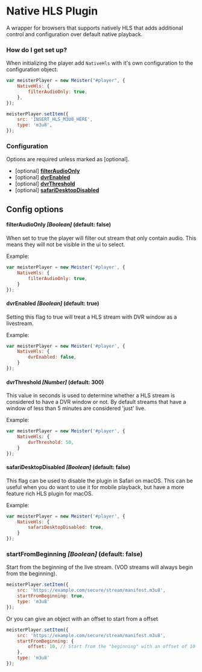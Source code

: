 # Native HLS Plugin #

A wrapper for browsers that supports natively HLS that adds additional control and configuration over default native playback.

### How do I get set up? ###

When initializing the player add `NativeHls` with it's own configuration to the configuration object.

``` JavaScript
var meisterPlayer = new Meister("#player", {
    NativeHls: {
        filterAudioOnly: true,
    },
});

meisterPlayer.setItem({
    src: 'INSERT_HLS_M3U8_HERE',
    type: 'm3u8',
});
```

### Configuration ###

Options are required unless marked as [optional].

* [optional] [**filterAudioOnly**](#filteraudioonly-boolean-default-false)
* [optional] [**dvrEnabled**](#dvrenabled-boolean-default-true)
* [optional] [**dvrThreshold**](#dvrthreshold-number-default-300)
* [optional] [**safariDesktopDisabled**](#safaridesktopdisabled-boolean-default-false)

Config options
-------

#### filterAudioOnly *[Boolean]* (default: false) ####

When set to true the player will filter out stream that only contain audio. This means they will not be visible in the ui to select.

Example:

``` JavaScript
var meisterPlayer = new Meister('#player', {
    NativeHls: {
        filterAudioOnly: true,
    }
});
```

#### dvrEnabled *[Boolean]* (default: true) ####

Setting this flag to true will treat a HLS stream with DVR window as a livestream.

Example:

``` JavaScript
var meisterPlayer = new Meister('#player', {
    NativeHls: {
        dvrEnabled: false,
    }
});
```

#### dvrThreshold *[Number]* (default: 300) ####

This value in seconds is used to determine whether a HLS stream is considered to have a DVR window or not. By default streams that have a window of less than 5 minutes are considered 'just' live.

Example:

``` JavaScript
var meisterPlayer = new Meister('#player', {
    NativeHls: {
        dvrThreshold: 50,
    }
});
```

#### safariDesktopDisabled *[Boolean]* (default: false) ####

This flag can be used to disable the plugin in Safari on macOS. This can be useful when you do want to use it for mobile playback, but have a more feature rich HLS plugin for macOS.

Example:

``` JavaScript
var meisterPlayer = new Meister('#player', {
    NativeHls: {
        safariDesktopDisabled: true,
    }
});
```

### startFromBeginning *[Boolean]* (default: false) ###

Start from the beginning of the live stream. (VOD streams will always begin from the beginning).

``` JavaScript
meisterPlayer.setItem({
    src: 'https://example.com/secure/stream/manifest.m3u8',
    startFromBeginning: true,
    type: 'm3u8'
});
```

Or you can give an object with an offset to start from a offset

``` JavaScript
meisterPlayer.setItem({
    src: 'https://example.com/secure/stream/manifest.m3u8',
    startFromBeginning: {
        offset: 10, // Start from the "beginning" with an offset of 10 seconds
    },
    type: 'm3u8'
});
```

